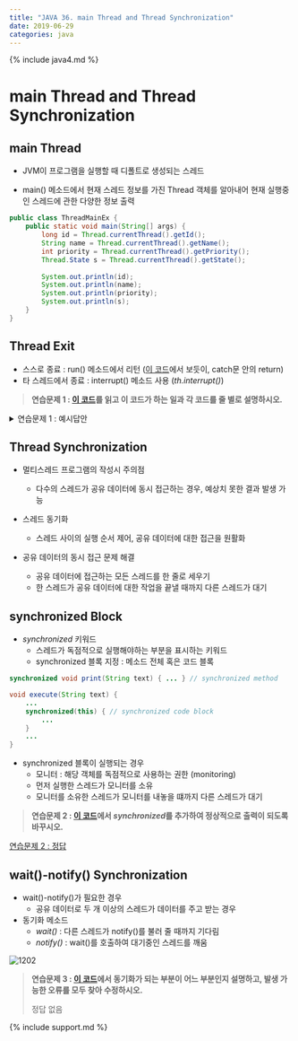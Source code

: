 ```yaml
---
title: "JAVA 36. main Thread and Thread Synchronization"
date: 2019-06-29
categories: java
---
```


{% include java4.md %}

# main Thread and Thread Synchronization

## main Thread

* JVM이 프로그램을 실행할 때 디폴트로 생성되는 스레드

* main() 메소드에서 현재 스레드 정보를 가진 Thread 객체를 알아내어 현재 실행중인 스레드에 관한 다양한 정보 출력
~~~java
public class ThreadMainEx {
	public static void main(String[] args) {
		long id = Thread.currentThread().getId();
		String name = Thread.currentThread().getName();
		int priority = Thread.currentThread().getPriority();
		Thread.State s = Thread.currentThread().getState();
		
		System.out.println(id);
		System.out.println(name);
		System.out.println(priority);
		System.out.println(s);
	}
}
~~~


## Thread Exit

* 스스로 종료 : run() 메소드에서 리턴 ([이 코드](https://github.com/DetegiCE/JavaStudy/blob/master/chapter12/TimerThreadGUI.java)에서 보듯이, catch문 안의 return)
* 타 스레드에서 종료 : interrupt() 메소드 사용 (*th.interrupt()*)

> **연습문제 1 : [이 코드](https://github.com/DetegiCE/JavaStudy/blob/master/chapter12/VibratingFrame.java)를 읽고 이 코드가 하는 일과 각 코드를 줄 별로 설명하시오.**

<details><summary>연습문제 1 : 예시답안</summary>
{% highlight text %}
코드역할 : 진동하는 컨텐트팬(프레임)이 클릭하면 멈춤
{% endhighlight %}
</details>


## Thread Synchronization

* 멀티스레드 프로그램의 작성시 주의점
	* 다수의 스레드가 공유 데이터에 동시 접근하는 경우, 예상치 못한 결과 발생 가능
	
* 스레드 동기화
	* 스레드 사이의 실행 순서 제어, 공유 데이터에 대한 접근을 원활화
* 공유 데이터의 동시 접근 문제 해결
	* 공유 데이터에 접근하는 모든 스레드를 한 줄로 세우기
	* 한 스레드가 공유 데이터에 대한 작업을 끝낼 때까지 다른 스레드가 대기

## synchronized Block
* *synchronized* 키워드
	* 스레드가 독점적으로 실행해야하는 부분을 표시하는 키워드
	* synchronized 블록 지정 : 메소드 전체 혹은 코드 블록
	
~~~java
synchronized void print(String text) { ... } // synchronized method

void execute(String text) {
	...
	synchronized(this) { // synchronized code block
		...
	}
	...
}
~~~
	
* synchronized 블록이 실행되는 경우
	* 모니터 : 해당 객체를 독점적으로 사용하는 권한 (monitoring)
	* 먼저 실행한 스레드가 모니터를 소유
	* 모니터를 소유한 스레드가 모니터를 내놓을 떄까지 다른 스레드가 대기
	
	
> **연습문제 2 : [이 코드](https://github.com/DetegiCE/JavaStudy/blob/master/chapter12/SynchronizedEx.java)에서 *synchronized*를 추가하여 정상적으로 출력이 되도록 바꾸시오.**

[연습문제 2 : 정답](https://github.com/DetegiCE/JavaStudy/blob/master/chapter12/SynchronizedEx_.java)
	
	
## wait()-notify() Synchronization

* wait()-notify()가 필요한 경우
	* 공유 데이터로 두 개 이상의 스레드가 데이터를 주고 받는 경우
* 동기화 메소드
	* *wait()* : 다른 스레드가 notify()를 불러 줄 때까지 기다림
	* *notify()* : wait()를 호출하여 대기중인 스레드를 깨움
	
![1202](https://user-images.githubusercontent.com/26007107/60382684-c8283080-9aa1-11e9-8cad-3e0139b85354.png)

> **연습문제 3 : [이 코드](https://github.com/DetegiCE/JavaStudy/blob/master/chapter12/TabAndThreadEx.java)에서 동기화가 되는 부분이 어느 부분인지 설명하고, 발생 가능한 오류를 모두 찾아 수정하시오.**
>
> 정답 없음

{% include support.md %}
